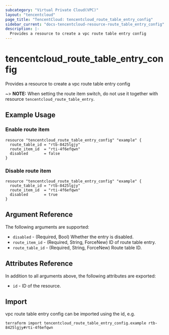 ```yaml
---
subcategory: "Virtual Private Cloud(VPC)"
layout: "tencentcloud"
page_title: "TencentCloud: tencentcloud_route_table_entry_config"
sidebar_current: "docs-tencentcloud-resource-route_table_entry_config"
description: |-
  Provides a resource to create a vpc route table entry config
---
```


# tencentcloud_route_table_entry_config

Provides a resource to create a vpc route table entry config

~> **NOTE:** When setting the route item switch, do not use it together with resource `tencentcloud_route_table_entry`.

## Example Usage

### Enable route item

```hcl
resource "tencentcloud_route_table_entry_config" "example" {
  route_table_id = "rtb-8425lgjy"
  route_item_id  = "rti-4f6efqwn"
  disabled       = false
}
```

### Disable route item

```hcl
resource "tencentcloud_route_table_entry_config" "example" {
  route_table_id = "rtb-8425lgjy"
  route_item_id  = "rti-4f6efqwn"
  disabled       = true
}
```

## Argument Reference

The following arguments are supported:

* `disabled` - (Required, Bool) Whether the entry is disabled.
* `route_item_id` - (Required, String, ForceNew) ID of route table entry.
* `route_table_id` - (Required, String, ForceNew) Route table ID.

## Attributes Reference

In addition to all arguments above, the following attributes are exported:

* `id` - ID of the resource.




## Import

vpc route table entry config can be imported using the id, e.g.

```
terraform import tencentcloud_route_table_entry_config.example rtb-8425lgjy#rti-4f6efqwn
```

